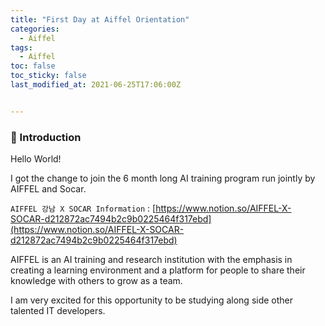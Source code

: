 ```yaml
---
title: "First Day at Aiffel Orientation"
categories:
  - Aiffel
tags:
  - Aiffel
toc: false
toc_sticky: false
last_modified_at: 2021-06-25T17:06:00Z


---
```




### 👋 Introduction 

Hello World! 

I got the change to join the 6 month long AI training program run jointly by AIFFEL and Socar. 

`AIFFEL 강남 X SOCAR Information` : [https://www.notion.so/AIFFEL-X-SOCAR-d212872ac7494b2c9b0225464f317ebd](https://www.notion.so/AIFFEL-X-SOCAR-d212872ac7494b2c9b0225464f317ebd)

AIFFEL is an AI training and research institution with the emphasis in creating a learning environment and a platform for people to share their knowledge with others to grow as a team. 

I am very excited for this opportunity to be studying along side other talented IT developers.


